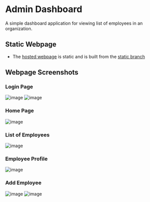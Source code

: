 # Admin Dashboard
A simple dashboard application for viewing list of employees in an organization. 

## Static Webpage
* The [hosted webpage](https://masif2002.github.io/admin-dashboard/) is static and is built from the [static branch](https://github.com/masif2002/admin-dashboard/tree/static)   

## Webpage Screenshots
### Login Page
![image](https://user-images.githubusercontent.com/94846379/217781240-ea59d321-f0e5-42b8-ad03-efb39407aaf7.png)
![image](https://user-images.githubusercontent.com/94846379/217781395-a97e4480-02d0-417b-83ab-ee7c5e21179e.png)

### Home Page
![image](https://user-images.githubusercontent.com/94846379/217781561-f79792e4-76e8-41c8-b3b5-f14833bdcfda.png)

### List of Employees
![image](https://user-images.githubusercontent.com/94846379/217781904-831e6d49-93c6-44a7-8b09-7e914103bdac.png)

### Employee Profile
![image](https://user-images.githubusercontent.com/94846379/217782090-4a8a9fa9-57fb-4d00-bb84-0aeeb88973ff.png)

### Add Employee
![image](https://user-images.githubusercontent.com/94846379/217782279-51564a54-0fb9-48f4-87be-6a93f8044087.png)
![image](https://user-images.githubusercontent.com/94846379/217782280-a4484df2-6129-4d8e-8446-6250ba8e1dae.png)
